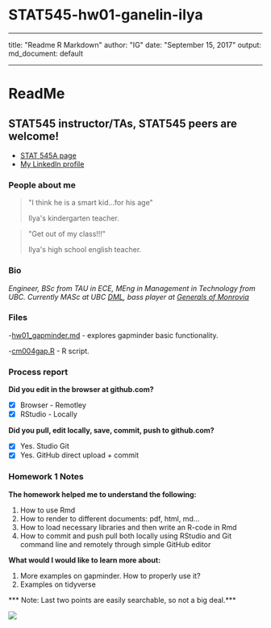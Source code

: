 # STAT545-hw01-ganelin-ilya
---
title: "Readme R Markdown"
author: "IG"
date: "September 15, 2017"
output:
  md_document: default
  
---


# ReadMe 

## STAT545 instructor/TAs, STAT545 peers are welcome!


- [STAT 545A page](http://stat545.com/)
- [My LinkedIn profile](https://www.linkedin.com/in/ganelin/)

### People about me

> "I think he is a smart kid...for his age"
>
> Ilya's kindergarten teacher.

> "Get out of my class!!!"
>
> Ilya's high school english teacher.

### Bio
*Engineer, BSc from TAU in ECE, MEng in Management in Technology from UBC. Currently MASc at UBC [DML](http://dml.ece.ubc.ca/), bass player at [Generals of Monrovia](https://generalsofmonrovia.bandcamp.com/)*



### Files

-[hw01_gapminder.md]( STAT545-hw01-ganelin-ilya/hw01_gapminder.md ) - explores gapminder basic functionality.

-[cm004gap.R](STAT545-hw01-ganelin-ilya/cm004gap.R) - R script.



### Process report

**Did you edit in the browser at github.com?**

- [x] Browser - Remotley
- [x] RStudio - Locally

**Did you pull, edit locally, save, commit, push to github.com?**

- [x] Yes. Studio Git
- [x] Yes. GitHub direct upload + commit

### Homework 1 Notes

**The homework helped me to understand the following:**

1. How to use Rmd
2. How to render to different documents: pdf, html, md...
3. How to load necessary libraries and then write an R-code in Rmd
4. How to commit and push pull both locally using RStudio and Git command line and remotely through simple GitHub editor

**What would I would like to learn more about:**

1. More examples on gapminder. How to properly use it?
2. Examples on tidyverse

*** Note: Last two points are easily searchable, so not a big deal.***

![](http://www.erauscher.com/uploads/5/9/1/3/59136803/764014668.jpg)
